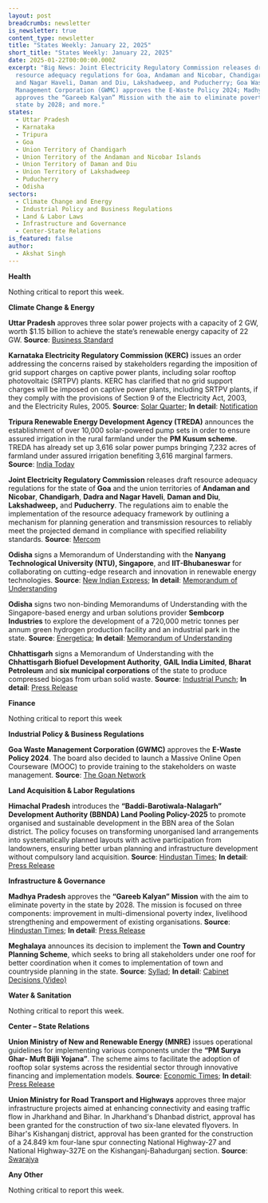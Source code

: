 ```yaml
---
layout: post
breadcrumbs: newsletter
is_newsletter: true
content_type: newsletter
title: "States Weekly: January 22, 2025"
short_title: "States Weekly: January 22, 2025"
date: 2025-01-22T00:00:00.000Z
excerpt: "Big News: Joint Electricity Regulatory Commission releases draft
  resource adequacy regulations for Goa, Andaman and Nicobar, Chandigarh, Dadra
  and Nagar Haveli, Daman and Diu, Lakshadweep, and Puducherry; Goa Waste
  Management Corporation (GWMC) approves the E-Waste Policy 2024; Madhya Pradesh
  approves the “Gareeb Kalyan” Mission with the aim to eliminate poverty in the
  state by 2028; and more."
states:
  - Uttar Pradesh
  - Karnataka
  - Tripura
  - Goa
  - Union Territory of Chandigarh
  - Union Territory of the Andaman and Nicobar Islands
  - Union Territory of Daman and Diu
  - Union Territory of Lakshadweep
  - Puducherry
  - Odisha
sectors:
  - Climate Change and Energy
  - Industrial Policy and Business Regulations
  - Land & Labor Laws
  - Infrastructure and Governance
  - Center-State Relations
is_featured: false
author:
  - Akshat Singh
---
```

**Health**

Nothing critical to report this week.

**Climate Change & Energy**

**Uttar Pradesh** approves three solar power projects with a capacity of 2 GW, worth $1.15 billion to achieve the state’s renewable energy capacity of 22 GW. **Source**: [Business Standard](https://www.business-standard.com/india-news/uttar-pradesh-govt-approves-solar-power-projects-worth-rs-10-000-crore-125011701262_1.html)

**Karnataka Electricity Regulatory Commission (KERC)** issues an order addressing the concerns raised by stakeholders regarding the imposition of grid support charges on captive power plants, including solar rooftop photovoltaic (SRTPV) plants. KERC has clarified that no grid support charges will be imposed on captive power plants, including SRTPV plants, if they comply with the provisions of Section 9 of the Electricity Act, 2003, and the Electricity Rules, 2005. **Source**: [Solar Quarter](https://solarquarter.com/2025/01/16/kerc-orders-suspension-of-grid-support-charges-on-captive-power-plants-including-srtpv-plants/); **In detail**: [Notification](https://kerc.karnataka.gov.in/uploads/media_to_upload1736936109.pdf)

**Tripura Renewable Energy Development Agency (TREDA)** announces the establishment of over 10,000 solar-powered pump sets in order to ensure assured irrigation in the rural farmland under the **PM Kusum scheme**. TREDA has already set up 3,616 solar power pumps bringing 7,232 acres of farmland under assured irrigation benefiting 3,616 marginal farmers. **Source**: [India Today](https://www.indiatodayne.in/tripura/story/tripura-renewable-energy-body-to-set-up-over-10000-solar-powered-pump-sets-in-rural-areas-1154913-2025-01-15)

**Joint Electricity Regulatory Commission** releases draft resource adequacy regulations for the state of **Goa** and the union territories of **Andaman and Nicobar**, **Chandigarh**, **Dadra and Nagar Haveli**, **Daman and Diu**, **Lakshadweep,** and **Puducherry**. The regulations aim to enable the implementation of the resource adequacy framework by outlining a mechanism for planning generation and transmission resources to reliably meet the projected demand in compliance with specified reliability standards. **Source**: [Mercom](https://www.mercomindia.com/jerc-releases-draft-resource-adequacy-regulations-for-goa-and-union-territories)

**Odisha** signs a Memorandum of Understanding with the **Nanyang Technological University (NTU), Singapore**, and **IIT-Bhubaneswar** for collaborating on cutting-edge research and innovation in renewable energy technologies. **Source**: [New Indian Express](https://www.newindianexpress.com/states/odisha/2025/Jan/18/odisha-partners-with-ntu-singapore-for-renewable-energy-development-decarbonising-industries); **In detail**: [Memorandum of Understanding](https://acrobat.adobe.com/id/urn:aaid:sc:VA6C2:9cc333e9-7046-4419-ad94-320adcff5ae4)

**Odisha** signs two non-binding Memorandums of Understanding with the Singapore-based energy and urban solutions provider **Sembcorp Industries** to explore the development of a 720,000 metric tonnes per annum green hydrogen production facility and an industrial park in the state. **Source**: [Energetica](https://www.energetica-india.net/news/sembcorp-signs-mous-with-odisha-govt-to-set-up-720000-mtpa-green-hydrogen-plant); **In detail**: [Memorandum of Understanding](https://acrobat.adobe.com/id/urn:aaid:sc:VA6C2:105303a2-4d34-4aec-a57a-eec19710e6a7)

**Chhattisgarh** signs a Memorandum of Understanding with the **Chhattisgarh Biofuel Development Authority**, **GAIL India Limited**, **Bharat Petroleum** and **six municipal corporations** of the state to produce compressed biogas from urban solid waste. **Source**: [Industrial Punch](https://www.industrialpunch.com/chhattisgarh-has-taken-a-big-initiative-towards-achieving-the-goal-of-clean-environment-and-net-zero-emission-cm-vishnu-deo-sai/#google_vignette); **In detail**: [Press Release](https://dprcg.gov.in/post/1737107531/Raipur-Chhattisgarh-Takes-Significant-Initiative-Towards-Achieving-Clean-Environment-and-Net-Zero-Emissions-Chief-Minister-Shri-Vishnu-Deo-Sai)

**Finance**

Nothing critical to report this week

**Industrial Policy & Business Regulations**  

**Goa Waste Management Corporation (GWMC)** approves the **E-Waste Policy 2024**. The board also decided to launch a Massive Online Open Courseware (MOOC) to provide training to the stakeholders on waste management. **Source**: [The Goan Network](https://www.thegoan.net/goa-news/govt-approves-ewaste-policy/124712.html)

**Land Acquisition & Labor Regulations**  

**Himachal Pradesh** introduces the **“Baddi-Barotiwala-Nalagarh” Development Authority (BBNDA) Land Pooling Policy-2025** to promote organised and sustainable development in the BBN area of the Solan district. The policy focuses on transforming unorganised land arrangements into systematically planned layouts with active participation from landowners, ensuring better urban planning and infrastructure development without compulsory land acquisition. **Source**: [Hindustan Times](https://www.hindustantimes.com/cities/chandigarh-news/himachal-eyeing-infra-development-boost-land-pooling-policy-rolled-out-101737055115643.html); **In detail**: [Press Release](http://himachalpr.gov.in/OnePressRelease.aspx?Language=1&ID=38138)

**Infrastructure & Governance**

**Madhya Pradesh** approves the **“Gareeb Kalyan” Mission** with the aim to eliminate poverty in the state by 2028. The mission is focused on three components: improvement in multi-dimensional poverty index, livelihood strengthening and empowerment of existing organisations. **Source**: [Hindustan Times](https://www.hindustantimes.com/cities/bhopal-news/mp-cabinet-approves-gareeb-kalyan-mission-says-will-eliminate-poverty-by-2028-101736960249083.html); **In detail**: [Press Release](https://www.mpinfo.org/Home/CabinetDetails?newsid=20250115N17&fontname=Mangal&LocID=32&pubdate=01/15/2025)

**Meghalaya** announces its decision to implement the **Town and Country Planning Scheme**, which seeks to bring all stakeholders under one roof for better coordination when it comes to implementation of town and countryside planning in the state. **Source**: [Syllad](https://www.syllad.com/meghalaya-cabinet-okays-town-country-planning-scheme-to-address-unplanned-urbanization/); **In detail**: [Cabinet Decisions (Video)](https://urldefense.com/v3/__https:/www.youtube.com/watch?v=1XScc5rrHiM__;!!KRhing!bi2Xe5ZG9NttutbfV91ADIBELZurJEJk84m6IrkdtXYrAULWL8frRZV1o7scCCLUtylTYlTP-oWDEOgzoxOT$)

**Water & Sanitation**

Nothing critical to report this week.

**Center – State Relations**

**Union Ministry of New and Renewable Energy (MNRE)** issues operational guidelines for implementing various components under the **“PM Surya Ghar- Muft Bijli Yojana”**. The scheme aims to facilitate the adoption of rooftop solar systems across the residential sector through innovative financing and implementation models. **Source**: [Economic Times](https://energy.economictimes.indiatimes.com/news/renewable/mnre-issues-operational-guidelines-for-pm-surya-ghar-muft-bijli-yojana/117234335); **In detail**: [Press Release](https://pib.gov.in/PressReleasePage.aspx?PRID=2092717)

**Union Ministry for Road Transport and Highways** approves three major infrastructure projects aimed at enhancing connectivity and easing traffic flow in Jharkhand and Bihar. In Jharkhand's Dhanbad district, approval has been granted for the construction of two six-lane elevated flyovers. In Bihar's Kishanganj district, approval has been granted for the construction of a 24.849 km four-lane spur connecting National Highway-27 and National Highway-327E on the Kishanganj-Bahadurganj section. **Source**: [Swarajya](https://swarajyamag.com/news-brief/centre-sanctions-rs-333040-crore-for-flyovers-greenfield-corridor-and-economic-spur-projects-in-bihar-and-jharkhand)

**Any Other**

Nothing critical to report this week.
